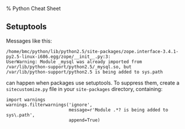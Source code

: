 % Python Cheat Sheet


## Setuptools

Messages like this:

    /home/bmc/python/lib/python2.5/site-packages/zope.interface-3.4.1-py2.5-linux-i686.egg/zope/__init__.py:3:
    UserWarning: Module _mysql was already imported from
    /var/lib/python-support/python2.5/_mysql.so, but
    /var/lib/python-support/python2.5 is being added to sys.path

can happen when packages use setuptools. To suppress them, create a
`sitecustomize.py` file in your `site-packages` directory, containing:

    import warnings
    warnings.filterwarnings('ignore',
                            message=r'Module .*? is being added to sys\.path',
                            append=True)


